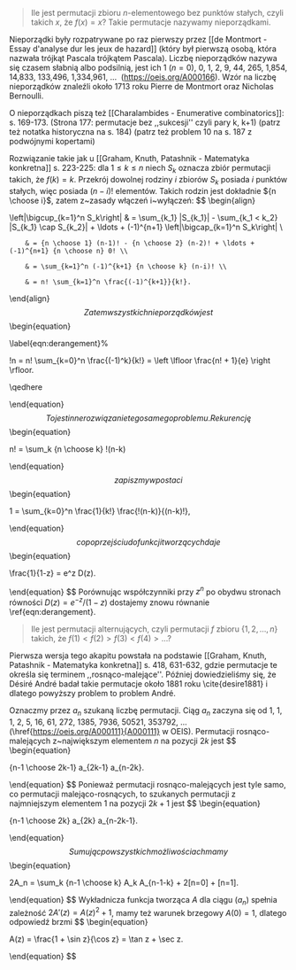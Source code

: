> Ile jest permutacji zbioru $n$-elementowego bez punktów stałych, czyli takich $x$, że $f(x) = x$? Takie permutacje nazywamy nieporządkami.

Nieporządki były rozpatrywane po raz pierwszy przez [[de Montmort - Essay d'analyse dur les jeux de hazard]] (który był pierwszą osobą, która nazwała trójkąt Pascala trójkątem Pascala). Liczbę nieporządków nazywa się czasem słabnią albo podsilnią, jest ich 1 ($n = 0$), 0, 1, 2, 9, 44, 265, 1\,854, 14\,833, 133\,496, 1\,334\,961, ...  (https://oeis.org/A000166). Wzór na liczbę nieporządków znaleźli około 1713 roku Pierre de Montmort oraz Nicholas Bernoulli.

O nieporządkach piszą też [[Charalambides - Enumerative combinatorics]]: s. 169-173. (Strona 177: permutacje bez ,,sukcesji'' czyli pary k, k+1) (patrz też notatka historyczna na s. 184) (patrz też problem 10 na s. 187 z podwójnymi kopertami)

Rozwiązanie takie jak u [[Graham, Knuth, Patashnik - Matematyka konkretna]] s. 223-225: dla $1 \le k \le n$ niech $S_k$ oznacza zbiór permutacji takich, że $f(k) = k$. Przekrój dowolnej rodziny $i$ zbiorów $S_k$ posiada $i$ punktów stałych, więc posiada $(n-i)!$ elementów. Takich rodzin jest dokładnie ${n \choose i}$, zatem z~zasady włączeń i~wyłączeń:
$$
\begin{align}

\left|\bigcup_{k=1}^n S_k\right| & = \sum_{k_1} |S_{k_1}| - \sum_{k_1 < k_2} |S_{k_1} \cap S_{k_2}| + \ldots + (-1)^{n+1} \left|\bigcap_{k=1}^n S_k\right| \\

		& = {n \choose 1} (n-1)! - {n \choose 2} (n-2)! + \ldots + (-1)^{n+1} {n \choose n} 0! \\

		& = \sum_{k=1}^n (-1)^{k+1} {n \choose k} (n-i)! \\

		& = n! \sum_{k=1}^n \frac{(-1)^{k+1}}{k!}.

\end{align}
$$
Zatem wszystkich nieporządków jest
$$
\begin{equation}

\label{eqn:derangement}%

!n = n! \sum_{k=0}^n \frac{(-1)^k}{k!} = \left \lfloor \frac{n! + 1}{e} \right \rfloor.

\qedhere

\end{equation}
$$
To jest inne rozwiązanie tego samego problemu. Rekurencję
$$
\begin{equation}

n! = \sum_k {n \choose k} !(n-k)

\end{equation}
$$
zapiszmy w postaci
$$
\begin{equation}

1 = \sum_{k=0}^n \frac{1}{k!} \frac{!(n-k)}{(n-k)!},

\end{equation}
$$
co po przejściu do funkcji tworzących daje
$$
\begin{equation}

\frac{1}{1-z} = e^z D(z).

\end{equation}
$$
Porównując współczynniki przy $z^n$ po obydwu stronach równości $D(z) = e^{-z} / (1-z)$ dostajemy znowu równanie \ref{eqn:derangement}.

> Ile jest permutacji alternujących, czyli permutacji $f$ zbioru $\{1, 2, \ldots, n\}$ takich, że $f(1) < f(2) > f(3) < f(4) > \ldots$?

Pierwsza wersja tego akapitu powstała na podstawie [[Graham, Knuth, Patashnik - Matematyka konkretna]] s. 418, 631-632, gdzie permutacje te określa się terminem ,,rosnąco-malejące''. Później dowiedzieliśmy się, że Désiré André badał takie permutacje około 1881 roku \cite{desire1881} i dlatego powyższy problem to problem André.

Oznaczmy przez $a_n$ szukaną liczbę permutacji. Ciąg $a_n$ zaczyna się od 1, 1, 1, 2, 5, 16, 61, 272, 1385, 7936, 50521, 353792, ... (\href{https://oeis.org/A000111}{A000111} w OEIS). Permutacji rosnąco-malejących z~największym elementem $n$ na pozycji $2k$ jest
$$
\begin{equation}

{n-1 \choose 2k-1} a_{2k-1} a_{n-2k}.

\end{equation}
$$
Ponieważ permutacji rosnąco-malejących jest tyle samo, co permutacji malejąco-rosnących, to szukanych permutacji z najmniejszym elementem $1$ na pozycji $2k+1$ jest
$$
\begin{equation}

{n-1 \choose 2k} a_{2k} a_{n-2k-1}.

\end{equation}
$$
Sumując po wszystkich możliwościach mamy
$$
\begin{equation}

2A_n = \sum_k {n-1 \choose k} A_k A_{n-1-k} + 2[n=0] + [n=1].

\end{equation}
$$
Wykładnicza funkcja tworząca $A$ dla ciągu $(a_n)$ spełnia zależność $2A'(z) = A(z)^2 + 1$, mamy też warunek brzegowy $A(0) = 1$, dlatego odpowiedź brzmi
$$
\begin{equation}

A(z) = \frac{1 + \sin z}{\cos z} = \tan z + \sec z.

\end{equation}
$$